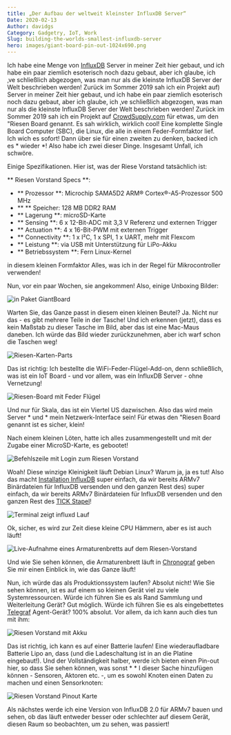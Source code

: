```yaml
---
title: „Der Aufbau der weltweit kleinster InfluxDB Server“
Date: 2020-02-13
Author: davidgs
Category: Gadgetry, IoT, Work
Slug: building-the-worlds-smallest-influxdb-server
hero: images/giant-board-pin-out-1024x690.png
---
```


Ich habe eine Menge von [InfluxDB](https://www.influxdata.com/products/influxdb-overview/) Server in meiner Zeit hier gebaut, und ich habe ein paar ziemlich esoterisch noch dazu gebaut, aber ich glaube, ich ‚ve schließlich abgezogen, was man nur als die kleinste InfluxDB Server der Welt beschrieben werden! Zurück im Sommer 2019 sah ich ein Projekt auf) Server in meiner Zeit hier gebaut, und ich habe ein paar ziemlich esoterisch noch dazu gebaut, aber ich glaube, ich ‚ve schließlich abgezogen, was man nur als die kleinste InfluxDB Server der Welt beschrieben werden! Zurück im Sommer 2019 sah ich ein Projekt auf [CrowdSupply.com](https://www.crowdsupply.com/groboards/giant-board) für etwas, um den "Riesen Board genannt. Es sah wirklich, wirklich cool! Eine komplette Single Board Computer (SBC), die Linux, die alle in einem Feder-Formfaktor lief. Ich wich es sofort! Dann über sie für einen zweiten zu denken, backed ich es * wieder *! Also habe ich zwei dieser Dinge. Insgesamt Unfall, ich schwöre.

Einige Spezifikationen. Hier ist, was der Riese Vorstand tatsächlich ist:

** Riesen Vorstand Specs **:

- ** Prozessor **: Microchip SAMA5D2 ARM® Cortex®-A5-Prozessor 500 MHz
- ** ** Speicher: 128 MB DDR2 RAM
- ** Lagerung **: microSD-Karte
- ** Sensing **: 6 x 12-Bit-ADC mit 3,3 V Referenz und externen Trigger
- ** Actuation **: 4 x 16-Bit-PWM mit externen Trigger
- ** Connectivity **: 1 x I²C, 1 x SPI, 1 x UART, mehr mit Flexcom
- ** Leistung **: via USB mit Unterstützung für LiPo-Akku
- ** Betriebssystem **: Fern Linux-Kernel

in diesem kleinen Formfaktor Alles, was ich in der Regel für Mikrocontroller verwenden!

Nun, vor ein paar Wochen, sie angekommen! Also, einige Unboxing Bilder:

![in Paket GiantBoard](/posts/category/database/images/IMG_6750-768x1024.png)

Warten Sie, das Ganze passt in diesem einen kleinen Beutel? Ja. Nicht nur das - es gibt mehrere Teile in der Tasche! Und ich erkennen (jetzt), dass es kein Maßstab zu dieser Tasche im Bild, aber das ist eine Mac-Maus daneben. Ich würde das Bild wieder zurückzunehmen, aber ich warf schon die Taschen weg!

![Riesen-Karten-Parts](/posts/category/database/images/IMG_6752-1-768x1024.png)

Das ist richtig: Ich bestellte die WiFi-Feder-Flügel-Add-on, denn schließlich, was ist ein IoT Board - und vor allem, was ein InfluxDB Server - ohne Vernetzung!

![Riesen-Board mit Feder Flügel](/posts/category/database/images/IMG_6754-1-768x1024.png)

Und nur für Skala, das ist ein Viertel US dazwischen. Also das wird mein Server * und * mein Netzwerk-Interface sein! Für etwas den "Riesen Board genannt ist es sicher, klein!

Nach einem kleinen Löten, hatte ich alles zusammengestellt und mit der Zugabe einer MicroSD-Karte, es gebootet!

![Befehlszeile mit Login zum Riesen Vorstand](/posts/category/database/images/Screen-Shot-2020-02-11-at-9.04.12-AM.png)

Woah! Diese winzige Kleinigkeit läuft Debian Linux? Warum ja, ja es tut! Also das macht [Installation InfluxDB](https://docs.influxdata.com/influxdb/v1.7/introduction/installation/) super einfach, da wir bereits ARMv7 Binärdateien für InfluxDB versenden und den ganzen Rest des) super einfach, da wir bereits ARMv7 Binärdateien für InfluxDB versenden und den ganzen Rest des [TICK Stapel](https://www.influxdata.com/time-series-platform/)!

![Terminal zeigt influxd Lauf](/posts/category/database/images/Screen-Shot-2020-02-11-at-9.07.54-AM.png)

Ok, sicher, es wird zur Zeit diese kleine CPU Hämmern, aber es ist auch läuft!

![Live-Aufnahme eines Armaturenbretts auf dem Riesen-Vorstand](/posts/category/database/images/Kapture-2020-01-21-at-12.22.19-1024x372.gif)

Und wie Sie sehen können, die Armaturenbrett läuft in [Chronograf](https://www.influxdata.com/time-series-platform/chronograf/) geben Sie mir einen Einblick in, wie das Ganze läuft!

Nun, ich würde das als Produktionssystem laufen? Absolut nicht! Wie Sie sehen können, ist es auf einem so kleinen Gerät viel zu viele Systemressourcen. Würde ich führen Sie es als Rand Sammlung und Weiterleitung Gerät? Gut möglich. Würde ich führen Sie es als eingebettetes [Telegraf](https://www.influxdata.com/time-series-platform/telegraf/) Agent-Gerät? 100% absolut. Vor allem, da ich kann auch dies tun mit ihm:

![Riesen Vorstand mit Akku](/posts/category/database/images/IMG_6779-768x1024.png)

Das ist richtig, ich kann es auf einer Batterie laufen! Eine wiederaufladbare Batterie Lipo an, dass (und die Ladeschaltung ist in an die Platine eingebaut!). Und der Vollständigkeit halber, werde ich bieten einen Pin-out hier, so dass Sie sehen können, was sonst * * I dieser Sache hinzufügen können - Sensoren, Aktoren etc. -, um es sowohl Knoten einen Daten zu machen und einen Sensorknoten:

![Riesen Vorstand Pinout Karte](/posts/category/database/images/giant-board-pin-out-1024x690.png)

Als nächstes werde ich eine Version von InfluxDB 2.0 für ARMv7 bauen und sehen, ob das läuft entweder besser oder schlechter auf diesem Gerät, diesen Raum so beobachten, um zu sehen, was passiert!
